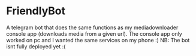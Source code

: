 # FriendlyBot
A telegram bot that does the same functions as my mediadownloader console app (downloads media from a given url). The console app only worked on pc and I wanted the same services on my phone :)
NB: The bot isnt fully deployed yet :( 

